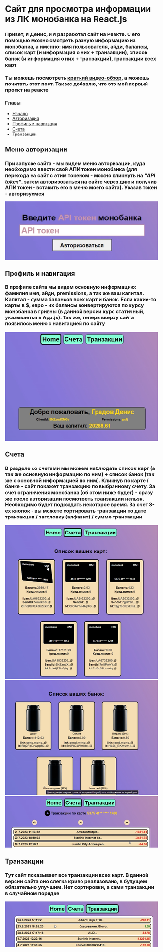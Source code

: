 <a name="начало"></a> 
# Сайт для просмотра информации из ЛК монобанка на React.js

### Привет, я Денис, и я разработал сайт на Реакте. С его помощью можно смотреть разную информацию из монобанка, а именно: имя пользователя, айди, балансы, список карт (и информация о них + транзакции), список банок (и информация о них + транзакции), транзакции всех карт

### Ты можешь посмотреть [краткий видео-обзор](https://youtu.be/Gs_99fGiQd0), а можешь почитать этот пост. Так же добавлю, что это мой первый проект на реакте


### Главы
* [Начало](#начало)
* [Авторизация](#Меню_авторизации)
* [Профиль и навигация](#Профиль)
* [Счета](#Счета)
* [Транзакции](#Транзакции)

<a name="Меню_авторизации"></a> 
## Меню авторизации
### При запуске сайта - мы видем меню авторизации, куда необходимо ввести свой АПИ токен монобанка (для перехода на сайт с этим токеном - можно кликнуть на *"API token"*, затем авторизоваться на сайте через дию и получив АПИ токен - вставить его в меню моего сайта). Указав токен - авторизуемся
![screen](https://github.com/DenisGradov/React-monobank-api-control/blob/main/git-imgs/изображение_2023-07-21_221533712.png)


<a name="Профиль"></a> 
## Профиль и навигация
### В профиле сайта мы видем основную информацию: фамилия имя, айди, premissions, а так же ваш капитал. Капитал - сумма балансов всех карт и банок. Если какие-то карты в $, евро - их балансы конвертируются по курсу монобанка в гривны (в данной версии курс статичный, указывается в App.js). Так же, теперь вверху сайта появилось меню с навигацией по сайту
![screen](https://github.com/DenisGradov/React-monobank-api-control/blob/main/git-imgs/изображение_2023-07-21_222217577.png)


<a name="Счета"></a> 
## Счета
### В разделе со счетами мы можем наблюдать список карт (а так же основную информацию по ним) + список банок (так же с основной информацией по ним). Кликнув по карте / банке - сайт покажет транзакцию по выбранному счету. За счет ограничения монобанка (об этом ниже будет) - сразу же после авторизации посмотреть транзакции нельзя. Необходимо будет подождать некоторое время. За счет 3-ех кнопок - вы можете сортировать транзакции по дате транзакции / заголовку (алфавит) / сумме транзакции
![screen](https://github.com/DenisGradov/React-monobank-api-control/blob/main/git-imgs/изображение_2023-07-21_222959691.png)
![screen](https://github.com/DenisGradov/React-monobank-api-control/blob/main/git-imgs/изображение_2023-07-21_223016532.png)
![screen](https://github.com/DenisGradov/React-monobank-api-control/blob/main/git-imgs/изображение_2023-07-21_223038339.png)


<a name="Транзакции"></a> 
## Транзакции
### Тут сайт показывает все транзакции всех карт. В данной версии сайта оно слегка криво реализовано, в будущем обязательно улучшим. Нет сортировки, а сами транзакции в случайном порядке
![screen](https://github.com/DenisGradov/React-monobank-api-control/blob/main/git-imgs/изображение_2023-07-21_223437479.png)
